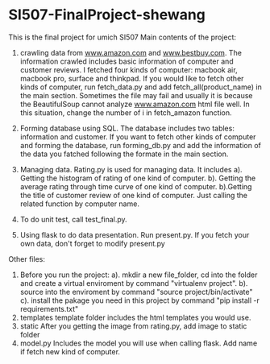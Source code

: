 # SI507-FinalProject-shewang
This is the final project for umich SI507
Main contents of the project:
1. crawling data from www.amazon.com and www.bestbuy.com. The information crawled includes basic information 
   of computer and customer reviews. I fetched four kinds of computer: macbook air, macbook pro, surface and thinkpad.
   If you would like to fetch other kinds of computer, run fetch_data.py and add fetch_all(product_name) in the main section.
   Sometimes the file may fail and usually it is because the BeautifulSoup cannot analyze www.amazon.com html file well.
   In this situation, change the number of i in fetch_amazon function.

2. Forming database using SQL. The database includes two tables: information and customer.
   If you want to fetch other kinds of computer and forming the database, run forming_db.py and add the information of the data
   you fatched following the formate in the main section.

3. Managing data. Rating.py is used for managing data. It includes 
   a). Getting the histogram of rating of one kind of computer. 
   b). Getting the average rating through time curve of one kind of computer. b).Getting the title of customer review of one
       kind of computer. Just calling the related function by computer name.

4. To do unit test, call test_final.py.

5. Using flask to do data presentation. Run present.py. If you fetch your own data, don't forget to modify present.py


Other files:
1. Before you run the project:
   a). mkdir a new file_folder, cd into the folder and create a virtual enviroment by command "virtualenv project".
   b). source into the enviroment by command "source project/bin/activate"
   c). install the pakage you need in this project by command "pip install -r requirements.txt"
2. templates
   template folder includes the html templates you would use.
3. static
   After you getting the image from rating.py, add image to static folder
4. model.py
   Includes the model you will use when calling flask. Add name if fetch new kind of computer.
